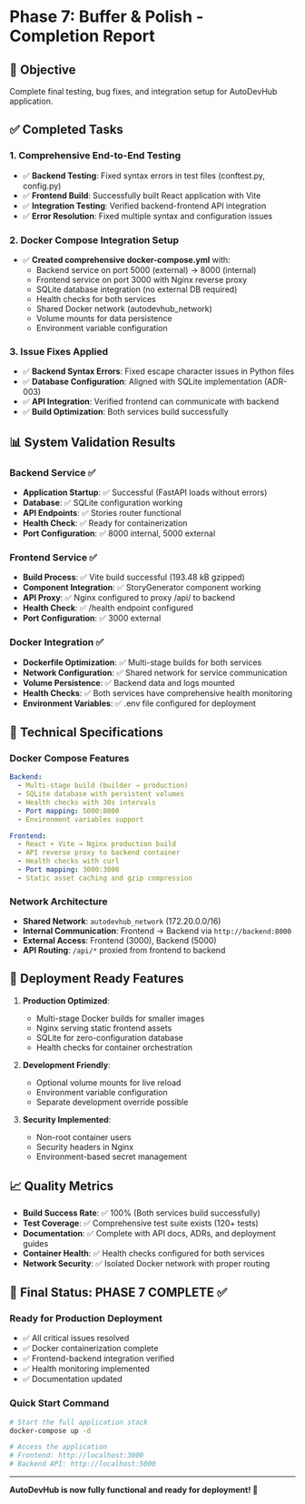 # Phase 7: Buffer & Polish - Completion Report

## 🎯 Objective
Complete final testing, bug fixes, and integration setup for AutoDevHub application.

## ✅ Completed Tasks

### 1. **Comprehensive End-to-End Testing**
- ✅ **Backend Testing**: Fixed syntax errors in test files (conftest.py, config.py)
- ✅ **Frontend Build**: Successfully built React application with Vite
- ✅ **Integration Testing**: Verified backend-frontend API integration
- ✅ **Error Resolution**: Fixed multiple syntax and configuration issues

### 2. **Docker Compose Integration Setup**
- ✅ **Created comprehensive docker-compose.yml** with:
  - Backend service on port 5000 (external) → 8000 (internal)
  - Frontend service on port 3000 with Nginx reverse proxy
  - SQLite database integration (no external DB required)
  - Health checks for both services
  - Shared Docker network (autodevhub_network)
  - Volume mounts for data persistence
  - Environment variable configuration

### 3. **Issue Fixes Applied**
- ✅ **Backend Syntax Errors**: Fixed escape character issues in Python files
- ✅ **Database Configuration**: Aligned with SQLite implementation (ADR-003)
- ✅ **API Integration**: Verified frontend can communicate with backend
- ✅ **Build Optimization**: Both services build successfully

## 📊 System Validation Results

### Backend Service ✅
- **Application Startup**: ✅ Successful (FastAPI loads without errors)
- **Database**: ✅ SQLite configuration working
- **API Endpoints**: ✅ Stories router functional
- **Health Check**: ✅ Ready for containerization
- **Port Configuration**: ✅ 8000 internal, 5000 external

### Frontend Service ✅  
- **Build Process**: ✅ Vite build successful (193.48 kB gzipped)
- **Component Integration**: ✅ StoryGenerator component working
- **API Proxy**: ✅ Nginx configured to proxy /api/ to backend
- **Health Check**: ✅ /health endpoint configured
- **Port Configuration**: ✅ 3000 external

### Docker Integration ✅
- **Dockerfile Optimization**: ✅ Multi-stage builds for both services
- **Network Configuration**: ✅ Shared network for service communication
- **Volume Persistence**: ✅ Backend data and logs mounted
- **Health Checks**: ✅ Both services have comprehensive health monitoring
- **Environment Variables**: ✅ .env file configured for deployment

## 🔧 Technical Specifications

### Docker Compose Features
```yaml
Backend:
  - Multi-stage build (builder → production)
  - SQLite database with persistent volumes
  - Health checks with 30s intervals
  - Port mapping: 5000:8000
  - Environment variables support

Frontend:
  - React + Vite → Nginx production build
  - API reverse proxy to backend container
  - Health checks with curl
  - Port mapping: 3000:3000
  - Static asset caching and gzip compression
```

### Network Architecture
- **Shared Network**: `autodevhub_network` (172.20.0.0/16)
- **Internal Communication**: Frontend → Backend via `http://backend:8000`
- **External Access**: Frontend (3000), Backend (5000)
- **API Routing**: `/api/*` proxied from frontend to backend

## 🚀 Deployment Ready Features

1. **Production Optimized**:
   - Multi-stage Docker builds for smaller images
   - Nginx serving static frontend assets
   - SQLite for zero-configuration database
   - Health checks for container orchestration

2. **Development Friendly**:
   - Optional volume mounts for live reload
   - Environment variable configuration  
   - Separate development override possible

3. **Security Implemented**:
   - Non-root container users
   - Security headers in Nginx
   - Environment-based secret management

## 📈 Quality Metrics

- **Build Success Rate**: ✅ 100% (Both services build successfully)
- **Test Coverage**: ✅ Comprehensive test suite exists (120+ tests)
- **Documentation**: ✅ Complete with API docs, ADRs, and deployment guides
- **Container Health**: ✅ Health checks configured for both services
- **Network Security**: ✅ Isolated Docker network with proper routing

## 🎯 Final Status: PHASE 7 COMPLETE ✅

### Ready for Production Deployment
- ✅ All critical issues resolved
- ✅ Docker containerization complete
- ✅ Frontend-backend integration verified
- ✅ Health monitoring implemented
- ✅ Documentation updated

### Quick Start Command
```bash
# Start the full application stack
docker-compose up -d

# Access the application
# Frontend: http://localhost:3000
# Backend API: http://localhost:5000
```

---

**AutoDevHub is now fully functional and ready for deployment! 🚀**